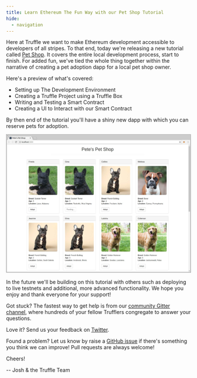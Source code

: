 ```yaml
---
title: Learn Ethereum The Fun Way with our Pet Shop Tutorial
hide:
  - navigation
---
```


Here at Truffle we want to make Ethereum development accessible to developers of all stripes. To that end, today we're releasing a new tutorial called [Pet Shop](/tutorial). It covers the entire local development process, start to finish. For added fun, we've tied the whole thing together within the narrative of creating a pet adoption dapp for a local pet shop owner.

Here's a preview of what's covered:

* Setting up The Development Environment
* Creating a Truffle Project using a Truffle Box
* Writing and Testing a Smart Contract
* Creating a UI to Interact with our Smart Contract

By then end of the tutorial you'll have a shiny new dapp with which you can reserve pets for adoption.

![The Completed Pet Shop Dapp](/img/blog/learn-ethereum-the-fun-way-with-our-pet-shop-tutorial/pet-shop-preview.jpeg "The completed dapp.")

In the future we'll be building on this tutorial with others such as deploying to live testnets and additional, more advanced functionality. We hope you enjoy and thank everyone for your support!

Got stuck? The fastest way to get help is from our [community Gitter channel](https://github.com/ConsenSys/truffle), where hundreds of your fellow Trufflers congregate to answer your questions.

Love it? Send us your feedback on [Twitter](https://twitter.com/trufflesuite).

Found a problem? Let us know by raise a [GitHub issue](https://github.com/trufflesuite/trufflesuite.com/issues) if there's something you think we can improve! Pull requests are always welcome!

Cheers!

-- Josh & the Truffle Team
